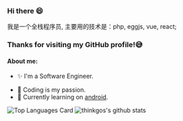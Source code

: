 ### Hi there 😄

我是一个全栈程序员, 主要用的技术是：php, eggjs, vue,  react; 


### Thanks for visiting my GitHub profile!:sweat_smile:

#### About me:

- :sparkles: I'm a Software Engineer.
<!-- - :star2: Open source enthusiasts.project: [gomodbus](https://github.com/thinkgos/gomodbus), [go-iecp5](https://github.com/thinkgos/go-iecp5),[aliyun-iot](https://github.com/thinkgos/aliyun-iot),-->
- :yellow_heart: Coding is my passion.
- :dizzy: Currently learning on [android](https://github.com/android).

![Top Languages Card](https://github-readme-stats.vercel.app/api/top-langs/?username=thinkgos&theme=radical&hide=html)
![thinkgos's github stats](https://github-readme-stats.vercel.app/api?username=thinkgos&show_icons=true&include_all_commits=false&count_private=true&theme=radical&line_height=40)



<!--
**huaiguoguo/huaiguoguo** is a ✨ _special_ ✨ repository because its `README.md` (this file) appears on your GitHub profile.

Here are some ideas to get you started:

- 🔭 I’m currently working on ...
- 🌱 I’m currently learning ...
- 👯 I’m looking to collaborate on ...
- 🤔 I’m looking for help with ...
- 💬 Ask me about ...
- 📫 How to reach me: ...
- 😄 Pronouns: ...
- ⚡ Fun fact: ...
-->
